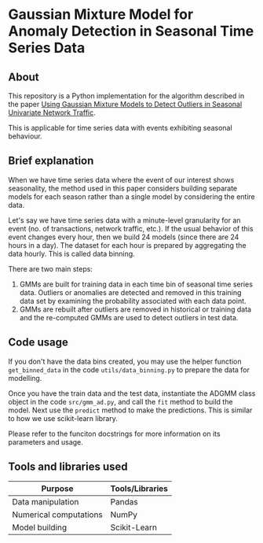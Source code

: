 # Gaussian Mixture Model for Anomaly Detection in Seasonal Time Series Data

## About
This repository is a Python implementation for the algorithm described in the paper [Using Gaussian Mixture Models to Detect Outliers in Seasonal Univariate Network Traffic](https://ieeexplore.ieee.org/document/8227312).

This is applicable for time series data with events exhibiting seasonal behaviour.

## Brief explanation
When we have time series data where the event of our interest shows seasonality, the method used in this paper considers building separate models for each season rather than a single model by considering the entire data.

Let's say we have time series data with a minute-level granularity for an event (no. of transactions, network traffic, etc.). If the usual behavior of this event changes every hour, then we build 24 models (since there are 24 hours in a day). The dataset for each hour is prepared by aggregating the data hourly. This is called data binning.

There are two main steps:
1. GMMs are built for training data in each time bin of seasonal time series data. Outliers or anomalies are detected and removed in this training data set by examining the probability associated with each data point.
2. GMMs are rebuilt after outliers are removed in historical or training data and the re-computed GMMs are used to detect outliers in test data.

## Code usage
If you don't have the data bins created, you may use the helper function `get_binned_data` in the code `utils/data_binning.py` to prepare the data for modelling.

Once you have the train data and the test data, instantiate the ADGMM class object in the code `src/gmm_ad.py`, and call the `fit` method to build the model. Next use the `predict` method to make the predictions. This is similar to how we use scikit-learn library.

Please refer to the funciton docstrings for more information on its parameters and usage.

## Tools and libraries used

Purpose | Tools/Libraries
---|---
Data manipulation | Pandas
Numerical computations | NumPy
Model building | Scikit-Learn







